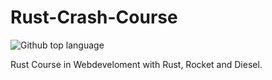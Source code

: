 # Rust-Crash-Course
![Github top language](https://img.shields.io/github/languages/top/WinstonInRust/Rust-Crash-Course)

Rust Course in Webdeveloment with Rust, Rocket and Diesel. 
